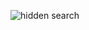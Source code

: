 ![hidden search](https://github.com/Ehsan-Rabobi/hidden-search/assets/139962810/5e966490-4d40-482a-9906-d36a7cc26268)
